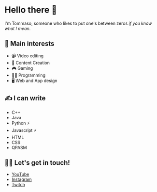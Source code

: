 # Hello there 👋
I'm Tommaso, someone who likes to put one's between zeros _if you know what I mean_.

## 🎯 Main interests
- 📹 Video editing
- 🥳 Content Creation
- 🎮 Gaming
- 👨‍💻 Programming
- 🖥 Web and App design

## ✍ I can write
- C++
- Java
- Python ⚡
- Javascript ⚡
- HTML
- CSS
- QPASM

## 🤙🏻 Let's get in touch!
- [YouTube](https://www.youtube.com/@tomma_so)
- [Instagram](https://instagram.com/t_ferrarah)
- [Twitch](https://twitch.tv/forkio)
